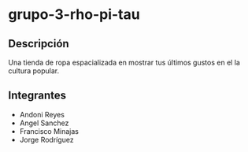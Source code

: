# grupo-3-rho-pi-tau

## Descripción

Una tienda de ropa espacializada en mostrar tus últimos gustos en el la cultura popular.

## Integrantes
 - Andoni Reyes
 - Angel Sanchez
 - Francisco Minajas
 - Jorge Rodríguez
